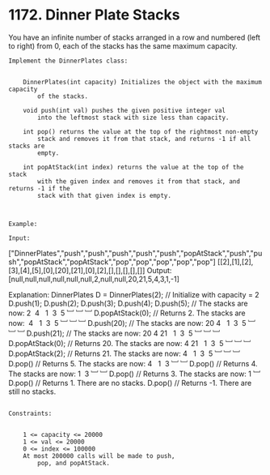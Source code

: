 # 1172. Dinner Plate Stacks

You have an infinite number of stacks arranged in a row and numbered (left to right) from 0,
        each of the stacks has the same maximum capacity.

    Implement the DinnerPlates class:

    
        DinnerPlates(int capacity) Initializes the object with the maximum capacity
            of the stacks.
        
        void push(int val) pushes the given positive integer val
            into the leftmost stack with size less than capacity.
        
        int pop() returns the value at the top of the rightmost non-empty
            stack and removes it from that stack, and returns -1 if all stacks are
            empty.
        
        int popAtStack(int index) returns the value at the top of the stack
            with the given index and removes it from that stack, and returns -1 if the
            stack with that given index is empty.
        
    

    Example:

    Input: 
["DinnerPlates","push","push","push","push","push","popAtStack","push","push","popAtStack","popAtStack","pop","pop","pop","pop","pop"]
[[2],[1],[2],[3],[4],[5],[0],[20],[21],[0],[2],[],[],[],[],[]]
Output: 
[null,null,null,null,null,null,2,null,null,20,21,5,4,3,1,-1]

Explanation: 
DinnerPlates D = DinnerPlates(2);  // Initialize with capacity = 2
D.push(1);
D.push(2);
D.push(3);
D.push(4);
D.push(5);         // The stacks are now:  2  4
                                           1  3  5
                                           ﹈ ﹈ ﹈
D.popAtStack(0);   // Returns 2.  The stacks are now:     4
                                                       1  3  5
                                                       ﹈ ﹈ ﹈
D.push(20);        // The stacks are now: 20  4
                                           1  3  5
                                           ﹈ ﹈ ﹈
D.push(21);        // The stacks are now: 20  4 21
                                           1  3  5
                                           ﹈ ﹈ ﹈
D.popAtStack(0);   // Returns 20.  The stacks are now:     4 21
                                                        1  3  5
                                                        ﹈ ﹈ ﹈
D.popAtStack(2);   // Returns 21.  The stacks are now:     4
                                                        1  3  5
                                                        ﹈ ﹈ ﹈
D.pop()            // Returns 5.  The stacks are now:      4
                                                        1  3
                                                        ﹈ ﹈
D.pop()            // Returns 4.  The stacks are now:   1  3
                                                        ﹈ ﹈
D.pop()            // Returns 3.  The stacks are now:   1
                                                        ﹈
D.pop()            // Returns 1.  There are no stacks.
D.pop()            // Returns -1.  There are still no stacks.

     
    Constraints:

    
        1 <= capacity <= 20000
        1 <= val <= 20000
        0 <= index <= 100000
        At most 200000 calls will be made to push,
            pop, and popAtStack.